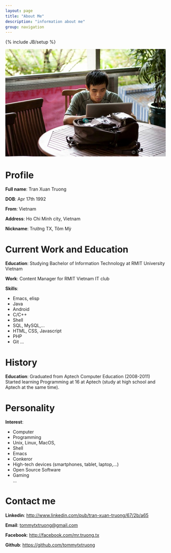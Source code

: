 ```yaml
---
layout: page
title: "About Me"
description: "information about me"
group: navigation
---
```

{% include JB/setup %}

[avatar]: /files/index/ava.JPG

![My avatar][avatar]

# Profile

**Full name**: Tran Xuan Truong  

**DOB**: Apr 17th 1992  

**From**: Vietnam  

**Address**: Ho Chi Minh city, Vietnam  

**Nickname**: Trường TX, Tôm Mỳ

# Current Work and Education

**Education**: Studying Bachelor of Information Technology at RMIT University
Vietnam

**Work**: Content Manager for RMIT Vietnam IT club

**Skills**:
* Emacs, elisp
* Java
* Android
* C/C++
* Shell
* SQL, MySQL,...
* HTML, CSS, Javascript
* PHP  
* Git
...

# History

**Education**: Graduated from Aptech Computer Education (2008-2011)  
Started learning Programming at 16 at Aptech (study at high school and Aptech at
the same time).

# Personality

**Interest**:
* Computer
* Programming
* Unix, Linux, MacOS,
* Shell
* Emacs
* Conkeror
* High-tech devices (smartphones, tablet, laptop,...)
* Open Source Software
* Gaming  
...

# Contact me

**Linkedin**: <http://www.linkedin.com/pub/tran-xuan-truong/67/2b/a65>  

**Email**: <tommytxtruong@gmail.com>  

**Facebook**: <http://facebook.com/mr.truong.tx>  

**Github**: <https://github.com/tommytxtruong>  
